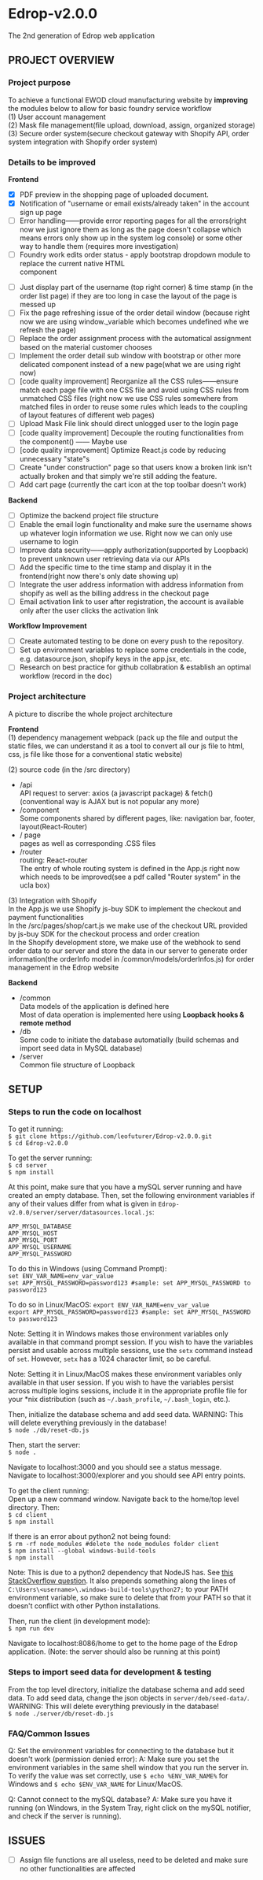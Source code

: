 # Edrop-v2.0.0
The 2nd generation of Edrop web application

## PROJECT OVERVIEW
### Project purpose
To achieve a functional EWOD cloud manufacturing website by **improving** the modules below to allow for basic foundry service workflow   
(1) User account management  
(2) Mask file management(file upload, download, assign, organized storage)  
(3) Secure order system(secure checkout gateway with Shopify API, order system integration with Shopify order system)

### Details to be improved
**Frontend**
- [x] PDF preview in the shopping page of uploaded document.
- [x] Notification of "username or email exists/already taken" in the account sign up page
- [ ] Error handling——provide error reporting pages for all the errors(right now we just ignore them as long as the page doesn't collapse which means errors only show up in the system log console) or some other way to handle them (requires more investigation)
- [ ] Foundry work edits order status - apply bootstrap dropdown module to replace the current native HTML <form> component
- [ ] Just display part of the username (top right corner) & time stamp (in the order list page) if they are too long in case the layout of the page is messed up
- [ ] Fix the page refreshing issue of the order detail window (because right now we are using window._variable which becomes undefined whe we refresh the page)
- [ ] Replace the order assignment process with the automatical assignment based on the material customer chooses
- [ ] Implement the order detail sub window with bootstrap <Modal> or other more delicated component instead of a new page(what we are using right now) 
- [ ] [code quality improvement] Reorganize all the CSS rules——ensure match each page file with one CSS file and avoid using CSS rules from unmatched CSS files (right now we use CSS rules somewhere from matched files in order to reuse some rules which leads to the coupling of layout features of different web pages)
- [ ] Upload Mask File link should direct unlogged user to the login page
- [ ] [code quality improvement] Decouple the routing functionalities from the <App> component() —— Maybe use <RouteMap>
- [ ] [code quality improvement] Optimize React.js code by reducing unnecessary "state"s
- [ ] Create "under construction" page so that users know a broken link isn't actually broken and that simply we're still adding the feature.
- [ ] Add cart page (currently the cart icon at the top toolbar doesn't work)

**Backend**
- [ ] Optimize the backend project file structure
- [ ] Enable the email login functionality and make sure the username shows up whatever login information we use. Right now we can only use username to login
- [ ] Improve data security——apply authorization(supported by Loopback) to prevent unknown user retrieving data via our APIs
- [ ] Add the specific time to the time stamp and display it in the frontend(right now there's only date showing up)
- [ ] Integrate the user address information with address information from shopify as well as the billing address in the checkout page
- [ ] Email activation link to user after registration, the account is available only after the user clicks the activation link

**Workflow Improvement**
- [ ] Create automated testing to be done on every push to the repository.
- [ ] Set up environment variables to replace some credentials in the code, e.g. datasource.json, shopify keys in the app.jsx, etc.
- [ ] Research on best practice for github collabration & establish an optimal workflow (record in the doc)

### Project architecture
A picture to discribe the whole project architecture
<img src="" >

**Frontend**  
(1) dependency management  webpack (pack up the file and output the static files, we can understand it as a tool to convert all our js file to html, css, js file like those for a conventional static website)  

(2) source code (in the /src directory)  
* /api  
API request to server: axios (a javascript package) & fetch() (conventional way is AJAX but is not popular any more)
* /component  
Some components shared by different pages, like: navigation bar, footer, layout(React-Router) 
* / page  
pages as well as corresponding .CSS files
* /router  
routing: React-router  
The entry of whole routing system is defined in the App.js right now which needs to be improved(see a pdf called "Router system" in the ucla box)  

(3) Integration with Shopify  
In the App.js we use Shopify js-buy SDK to implement the checkout and payment functionalities  
In the /src/pages/shop/cart.js we make use of the checkout URL provided by js-buy SDK for the checkout process and order creation  
In the Shopify development store, we make use of the webhook to send order data to our server and store the data in our server to generate order information(the orderInfo model in /common/models/orderInfos.js) for order management in the Edrop website

**Backend**
* /common  
Data models of the application is defined here  
Most of data operation is implemented here using **Loopback hooks & remote method**
* /db  
Some code to initiate the database automatially (build schemas and import seed data in MySQL database)
* /server  
Common file structure of Loopback

## SETUP
### Steps to run the code on localhost
To get it running:  
`$ git clone https://github.com/leofuturer/Edrop-v2.0.0.git`  
`$ cd Edrop-v2.0.0`  

To get the server running:  
`$ cd server`  
`$ npm install`  

At this point, make sure that you have a mySQL server running and have created an empty database. Then, set the following environment variables if any of their values differ from what is given in `Edrop-v2.0.0/server/server/datasources.local.js`:  

    APP_MYSQL_DATABASE  
    APP_MYSQL_HOST  
    APP_MYSQL_PORT  
    APP_MYSQL_USERNAME  
    APP_MYSQL_PASSWORD  

To do this in Windows (using Command Prompt):  
`set ENV_VAR_NAME=env_var_value`  
`set APP_MYSQL_PASSWORD=password123 #sample: set APP_MYSQL_PASSWORD to password123`  

To do so in Linux/MacOS:
`export ENV_VAR_NAME=env_var_value`  
`export APP_MYSQL_PASSWORD=password123 #sample: set APP_MYSQL_PASSWORD to password123`  

Note: Setting it in Windows makes those environment variables only available in that command prompt session. If you wish to have the variables persist and usable across multiple sessions, use the `setx` command instead of `set`. However, `setx` has a 1024 character limit, so be careful.

Note: Setting it in Linux/MacOS makes these environment variables only available in that user session. If you wish to have the variables persist across multiple logins sessions, include it in the appropriate profile file for your *nix distribution (such as `~/.bash_profile`, `~/.bash_login`, etc.).

Then, initialize the database schema and add seed data. WARNING: This will delete everything previously in the database!  
`$ node ./db/reset-db.js`  

Then, start the server:  
`$ node .`  

Navigate to localhost:3000 and you should see a status message.  
Navigate to localhost:3000/explorer and you should see API entry points.

To get the client running:  
Open up a new command window. Navigate back to the home/top level directory. Then:  
    `$ cd client`  
    `$ npm install`  

If there is an error about python2 not being found:  
`$ rm -rf node_modules #delete the node_modules folder client`  
`$ npm install --global windows-build-tools`  
`$ npm install`  

Note: This is due to a python2 dependency that NodeJS has. See [this
StackOverflow question](https://stackoverflow.com/questions/45801457/node-js-python-not-found-exception-due-to-node-sass-and-node-gyp). It also prepends something along the lines of `C:\Users\<username>\.windows-build-tools\python27;` to your PATH environment variable, so make sure to delete that from your PATH so that it doesn't conflict with other Python installations.

Then, run the client (in development mode):  
`$ npm run dev`

Navigate to localhost:8086/home to get to the home page of the Edrop application. (Note: the server should also be running at this point)  

### Steps to import seed data for development & testing
From the top level directory, initialize the database schema and add seed data. To add seed data, change the json objects in `server/deb/seed-data/`. WARNING: This will delete everything previously in the database!  
`$ node ./server/db/reset-db.js`  

### FAQ/Common Issues
Q: Set the environment variables for connecting to the database but it doesn't work (permission denied error):
A: Make sure you set the environment variables in the same shell window that you run the server in. To verify the value was set correctly, use `$ echo %ENV_VAR_NAME%` for Windows and `$ echo $ENV_VAR_NAME` for Linux/MacOS.

Q: Cannot connect to the mySQL database?
A: Make sure you have it running (on Windows, in the System Tray, right click on the mySQL notifier, and check if the server is running).

## ISSUES
- [ ] Assign file functions are all useless, need to be deleted and make sure no other functionalities are affected

